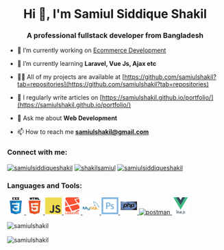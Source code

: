 <h1 align="center">Hi 👋, I'm Samiul Siddique Shakil</h1>
<h3 align="center">A professional fullstack developer from Bangladesh</h3>



- 🔭 I’m currently working on [Ecommerce Development](https://github.com/samiulshakil/Ecommerce_2022)

- 🌱 I’m currently learning **Laravel, Vue Js, Ajax etc**

- 👨‍💻 All of my projects are available at [https://github.com/samiulshakil?tab=repositories](https://github.com/samiulshakil?tab=repositories)

- 📝 I regularly write articles on [https://samiulshakil.github.io/portfolio/](https://samiulshakil.github.io/portfolio/)

- 💬 Ask me about **Web Development**

- 📫 How to reach me **samiulshakil@gmail.com**

<h3 align="left">Connect with me:</h3>
<p align="left">
<a href="https://linkedin.com/in/samiulsiddiqueshakil" target="blank"><img align="center" src="https://raw.githubusercontent.com/rahuldkjain/github-profile-readme-generator/master/src/images/icons/Social/linked-in-alt.svg" alt="samiulsiddiqueshakil" height="30" width="40" /></a>
<a href="https://fb.com/shakilsamiul" target="blank"><img align="center" src="https://raw.githubusercontent.com/rahuldkjain/github-profile-readme-generator/master/src/images/icons/Social/facebook.svg" alt="shakilsamiul" height="30" width="40" /></a>
<a href="https://www.youtube.com/c/samiulsiddiqueshakil" target="blank"><img align="center" src="https://raw.githubusercontent.com/rahuldkjain/github-profile-readme-generator/master/src/images/icons/Social/youtube.svg" alt="samiulsiddiqueshakil" height="30" width="40" /></a>
</p>

<h3 align="left">Languages and Tools:</h3>
<p align="left"> <a href="https://www.w3schools.com/css/" target="_blank" rel="noreferrer"> <img src="https://raw.githubusercontent.com/devicons/devicon/master/icons/css3/css3-original-wordmark.svg" alt="css3" width="40" height="40"/> </a> <a href="https://www.w3.org/html/" target="_blank" rel="noreferrer"> <img src="https://raw.githubusercontent.com/devicons/devicon/master/icons/html5/html5-original-wordmark.svg" alt="html5" width="40" height="40"/> </a> <a href="https://developer.mozilla.org/en-US/docs/Web/JavaScript" target="_blank" rel="noreferrer"> <img src="https://raw.githubusercontent.com/devicons/devicon/master/icons/javascript/javascript-original.svg" alt="javascript" width="40" height="40"/> </a> <a href="https://laravel.com/" target="_blank" rel="noreferrer"> <img src="https://raw.githubusercontent.com/devicons/devicon/master/icons/laravel/laravel-plain-wordmark.svg" alt="laravel" width="40" height="40"/> </a> <a href="https://www.mysql.com/" target="_blank" rel="noreferrer"> <img src="https://raw.githubusercontent.com/devicons/devicon/master/icons/mysql/mysql-original-wordmark.svg" alt="mysql" width="40" height="40"/> </a> <a href="https://www.photoshop.com/en" target="_blank" rel="noreferrer"> <img src="https://raw.githubusercontent.com/devicons/devicon/master/icons/photoshop/photoshop-line.svg" alt="photoshop" width="40" height="40"/> </a> <a href="https://www.php.net" target="_blank" rel="noreferrer"> <img src="https://raw.githubusercontent.com/devicons/devicon/master/icons/php/php-original.svg" alt="php" width="40" height="40"/> </a> <a href="https://postman.com" target="_blank" rel="noreferrer"> <img src="https://www.vectorlogo.zone/logos/getpostman/getpostman-icon.svg" alt="postman" width="40" height="40"/> </a> <a href="https://vuejs.org/" target="_blank" rel="noreferrer"> <img src="https://raw.githubusercontent.com/devicons/devicon/master/icons/vuejs/vuejs-original-wordmark.svg" alt="vuejs" width="40" height="40"/> </a> </p>

<p><img align="center" src="https://github-readme-stats.vercel.app/api/top-langs?username=samiulshakil&show_icons=true&locale=en&layout=compact" alt="samiulshakil" /></p>

<p><img align="center" src="https://github-readme-streak-stats.herokuapp.com/?user=samiulshakil&" alt="samiulshakil" /></p>

